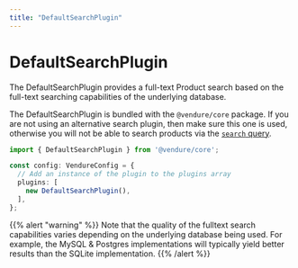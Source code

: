```yaml
---
title: "DefaultSearchPlugin"
---
```


# DefaultSearchPlugin

The DefaultSearchPlugin provides a full-text Product search based on the full-text searching capabilities of the underlying database.

The DefaultSearchPlugin is bundled with the `@vendure/core` package. If you are not using an alternative search plugin, then make sure this one is used, otherwise you will not be able to search products via the [`search` query](/docs/graphql-api/shop/queries#search).

```ts
import { DefaultSearchPlugin } from '@vendure/core';

const config: VendureConfig = {
  // Add an instance of the plugin to the plugins array
  plugins: [
    new DefaultSearchPlugin(),
  ],
};
```

{{% alert "warning" %}}
Note that the quality of the fulltext search capabilities varies depending on the underlying database being used. For example, the MySQL & Postgres implementations will typically yield better results than the SQLite implementation.
{{% /alert %}}
